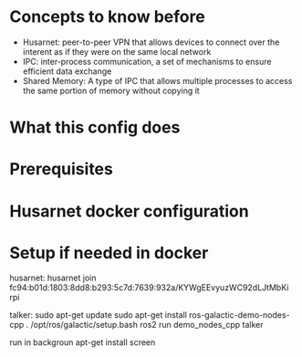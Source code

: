 # Concepts to know before 
- Husarnet: peer-to-peer VPN that allows devices to connect over the interent as if they were on the same local network
- IPC: inter-process communication, a set of mechanisms to ensure efficient data exchange
- Shared Memory: A type of IPC that allows multiple processes to access the same portion of memory without copying it

# What this config does



# Prerequisites



# Husarnet docker configuration

# Setup if needed in docker
husarnet:
husarnet join \
fc94:b01d:1803:8dd8:b293:5c7d:7639:932a/KYWgEEvyuzWC92dLJtMbKi \
rpi

talker:
sudo apt-get update
sudo apt-get install ros-galactic-demo-nodes-cpp
. /opt/ros/galactic/setup.bash
ros2 run demo_nodes_cpp talker

run in backgroun
apt-get install screen

